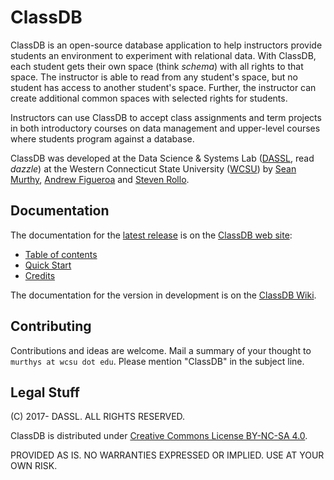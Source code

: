 # ClassDB

ClassDB is an open-source database application to help instructors provide students an environment to experiment with relational data. With ClassDB, each student gets their own space (think _schema_) with all rights to that space. The instructor is able to read from any student's space, but no student has access to another student's space. Further, the instructor can create additional common spaces with selected rights for students.

Instructors can use ClassDB to accept class assignments and term projects in both introductory courses on data management and upper-level courses where students program against a database.

ClassDB was developed at the Data Science & Systems Lab ([DASSL](http://sites.wcsu.edu/murthys/research/dassl/), read _dazzle_) at the Western Connecticut State University ([WCSU](http://wcsu.edu/)) by [Sean Murthy](http://sites.wcsu.edu/murthys/), [Andrew Figueroa](https://github.com/afig) and [Steven Rollo](https://github.com/srrollo).

## Documentation

The documentation for the [latest release](https://github.com/DASSL/ClassDB/releases/latest) is on the [ClassDB web site](https://dassl.github.io/ClassDB/):
* [Table of contents](https://dassl.github.io/ClassDB/Table-of-Contents)
* [Quick Start](https://dassl.github.io/ClassDB/Introduction#quick-start)
* [Credits](https://dassl.github.io/ClassDB/Credits)

The documentation for the version in development is on the [ClassDB Wiki](https://github.com/DASSL/ClassDB/wiki).

## Contributing

Contributions and ideas are welcome. Mail a summary of your thought to `murthys at wcsu dot edu`. Please mention "ClassDB" in the subject line.

## Legal Stuff

(C) 2017- DASSL. ALL RIGHTS RESERVED.

ClassDB is distributed under [Creative Commons License BY-NC-SA 4.0](https://creativecommons.org/licenses/by-nc-sa/4.0/).

PROVIDED AS IS. NO WARRANTIES EXPRESSED OR IMPLIED. USE AT YOUR OWN RISK.
